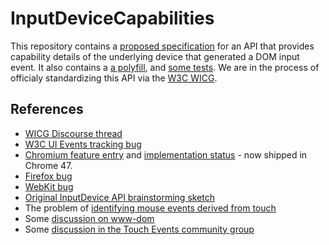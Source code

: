 # InputDeviceCapabilities
This repository contains a [proposed specification](http://WICG.github.io/InputDeviceCapabilities/) for an API that provides capability details of the underlying device that generated a DOM input event.  It also contains a [a polyfill](inputdevicecapabilities-polyfill.js), and [some tests](http://rbyers.github.io/InputDevice/tests/).  We are in the process of officialy standardizing this API via the [W3C WICG](http://discourse.wicg.io/t/inputdevice-api-for-identifying-mouse-events-derived-from-touch/972).

## References
* [WICG Discourse thread](http://discourse.wicg.io/t/inputdevice-api-for-identifying-mouse-events-derived-from-touch/972/1)
* [W3C UI Events tracking bug](https://www.w3.org/Bugs/Public/show_bug.cgi?id=28938)
* [Chromium feature entry](https://www.chromestatus.com/features/5681847971348480) and [implementation status](https://code.google.com/p/chromium/issues/detail?id=476530) - now shipped in Chrome 47.
* [Firefox bug](https://bugzilla.mozilla.org/show_bug.cgi?id=1182609)
* [WebKit bug](https://bugs.webkit.org/show_bug.cgi?id=146848)
* [Original InputDevice API brainstorming sketch](https://docs.google.com/document/d/1WLadG2dn4vlCewOmUtUEoRsThiptC7Ox28CRmYUn8Uw/edit#)
* The problem of [identifying mouse events derived from touch](https://docs.google.com/document/d/1-ZUtS3knhJP4RbWC74fUZbNp6cbytG6Wen7hewdCtdo/edit)
* Some [discussion on www-dom](https://lists.w3.org/Archives/Public/www-dom/2015JanMar/0120.html)
* Some [discussion in the Touch Events community group](http://www.w3.org/2015/03/10-touchevents-minutes.html#item02)
